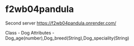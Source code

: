 # f2wb04pandula
Second server
https://f2wb04pandula.onrender.com/

Class - Dog 
Attributes - Dog_age(number),Dog_breed(String),Dog_speciality(String)
